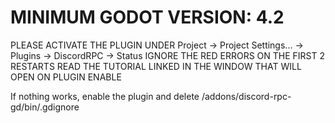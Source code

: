 # MINIMUM GODOT VERSION: 4.2

PLEASE ACTIVATE THE PLUGIN UNDER   Project -> Project Settings... -> Plugins -> DiscordRPC -> Status
IGNORE THE RED ERRORS ON THE FIRST 2 RESTARTS
READ THE TUTORIAL LINKED IN THE WINDOW THAT WILL OPEN ON PLUGIN ENABLE

If nothing works, enable the plugin and delete /addons/discord-rpc-gd/bin/.gdignore
